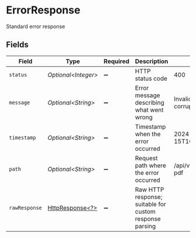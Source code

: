 # ErrorResponse

Standard error response


## Fields

| Field                                                                                                                | Type                                                                                                                 | Required                                                                                                             | Description                                                                                                          | Example                                                                                                              |
| -------------------------------------------------------------------------------------------------------------------- | -------------------------------------------------------------------------------------------------------------------- | -------------------------------------------------------------------------------------------------------------------- | -------------------------------------------------------------------------------------------------------------------- | -------------------------------------------------------------------------------------------------------------------- |
| `status`                                                                                                             | *Optional\<Integer>*                                                                                                 | :heavy_minus_sign:                                                                                                   | HTTP status code                                                                                                     | 400                                                                                                                  |
| `message`                                                                                                            | *Optional\<String>*                                                                                                  | :heavy_minus_sign:                                                                                                   | Error message describing what went wrong                                                                             | Invalid PDF file or corrupted data                                                                                   |
| `timestamp`                                                                                                          | *Optional\<String>*                                                                                                  | :heavy_minus_sign:                                                                                                   | Timestamp when the error occurred                                                                                    | 2024-01-15T10:30:00Z                                                                                                 |
| `path`                                                                                                               | *Optional\<String>*                                                                                                  | :heavy_minus_sign:                                                                                                   | Request path where the error occurred                                                                                | /api/v1/general/rotate-pdf                                                                                           |
| `rawResponse`                                                                                                        | [HttpResponse\<?>](https://docs.oracle.com/en/java/javase/11/docs/api/java.net.http/java/net/http/HttpResponse.html) | :heavy_minus_sign:                                                                                                   | Raw HTTP response; suitable for custom response parsing                                                              |                                                                                                                      |